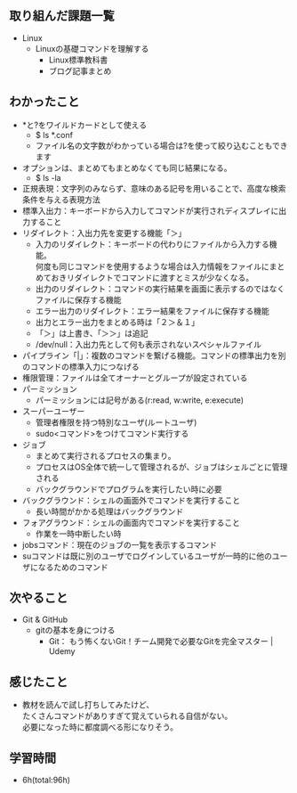 ## 取り組んだ課題一覧
- Linux
    - Linuxの基礎コマンドを理解する
        - Linux標準教科書
        - ブログ記事まとめ

## わかったこと
- *と?をワイルドカードとして使える
    - $ ls *.conf
    - ファイル名の文字数がわかっている場合は?を使って絞り込むこともできます
- オプションは、まとめてもまとめなくても同じ結果になる。
    - $ ls -la
- 正規表現：文字列のみならず、意味のある記号を用いることで、高度な検索条件を与える表現方法
- 標準入出力：キーボードから入力してコマンドが実行されディスプレイに出力すること
- リダイレクト：入出力先を変更する機能「＞」
    - 入力のリダイレクト：キーボードの代わりにファイルから入力する機能。  
      何度も同じコマンドを使用するような場合は入力情報をファイルにまとめておきリダイレクトでコマンドに渡すとミスが少なくなる。
    - 出力のリダイレクト：コマンドの実行結果を画面に表示するのではなくファイルに保存する機能
    - エラー出力のリダイレクト：エラー結果をファイルに保存する機能
    - 出力とエラー出力をまとめる時は「２＞＆１」
    - 「＞」は上書き、「＞＞」は追記
    - /dev/null：入出力先として何も表示されないスペシャルファイル
- パイプライン「|」：複数のコマンドを繋げる機能。コマンドの標準出力を別のコマンドの標準入力につなげる
- 権限管理：ファイルは全てオーナーとグループが設定されている
- パーミッション
    - パーミッションには記号がある(r:read, w:write, e:execute)
- スーパーユーザー
    - 管理者権限を持つ特別なユーザ(ルートユーザ)
    - sudo<コマンド>をつけてコマンド実行する
- ジョブ
    - まとめて実行されるプロセスの集まり。
    - プロセスはOS全体で統一して管理されるが、ジョブはシェルごとに管理される
    - バックグラウンドでプログラムを実行したい時に必要
- バックグラウンド：シェルの画面外でコマンドを実行すること
    - 長い時間がかかる処理はバックグラウンド
- フォアグラウンド：シェルの画面内でコマンドを実行すること
    - 作業を一時中断したい時
- jobsコマンド：現在のジョブの一覧を表示するコマンド
- suコマンドは既に別のユーザでログインしているユーザが一時的に他のユーザになるためのコマンド

## 次やること
- Git & GitHub
    - gitの基本を身につける
        - Git： もう怖くないGit！チーム開発で必要なGitを完全マスター | Udemy

## 感じたこと
- 教材を読んで試し打ちしてみたけど、  
  たくさんコマンドがありすぎて覚えていられる自信がない。  
  必要になった時に都度調べる形になりそう。  
  
## 学習時間
- 6h(total:96h)

